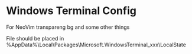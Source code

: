 # Windows Terminal Config
For NeoVim transpareng bg and some other things

File should be placed in %AppData%\Local\Packages\Microsoft.WindowsTerminal_xxx\LocalState